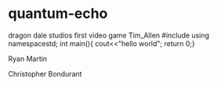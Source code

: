 # quantum-echo
dragon dale studios first video game
Tim_Allen
#include <iostream>
using namespacestd;
int main(){
cout<<"hello world";
return 0;}



Ryan Martin



Christopher Bondurant